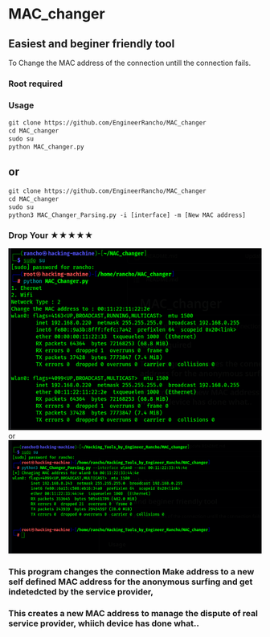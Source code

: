 # MAC_changer

## Easiest and beginer friendly tool

To Change the MAC address of the connection untill the connection fails. 

### Root required

### Usage
```
git clone https://github.com/EngineerRancho/MAC_changer
cd MAC_changer
sudo su
python MAC_changer.py
```
## or
```
git clone https://github.com/EngineerRancho/MAC_changer
cd MAC_changer
sudo su
python3 MAC_Changer_Parsing.py -i [interface] -m [New MAC address]
```

### Drop Your ★★★★★

![](.Screenshot.png)
or 
![](Screenshot2.png)


### This program changes the connection Make address to a new self defined MAC address for the anonymous surfing and get indetedcted by the service provider,
### This creates a new MAC address to manage the dispute of real service provider, whiich device has done what..

